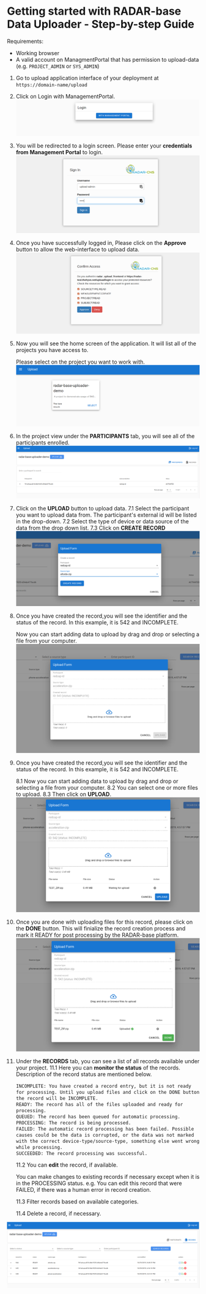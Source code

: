 # Getting started with RADAR-base Data Uploader - Step-by-step Guide

Requirements:
- Working browser
- A valid account on ManagmentPortal that has permission to upload-data (e.g. `PROJECT_ADMIN` or `SYS_ADMIN`)

1. Go to upload application interface of your deployment at `https://domain-name/upload`
2. Click on Login with ManagementPortal.
![login with MP](https://raw.githubusercontent.com/RADAR-base/radar-upload-source-connector/master/docs/assets/Selection_001.png)
3. You will be redirected to a login screen. Please enter your **credentials from Management Portal** to login.
![login using managementportal credentials](https://raw.githubusercontent.com/RADAR-base/radar-upload-source-connector/master/docs/assets/Selection_003.png)
4. Once you have successfully logged in, Please click on the **Approve** button to allow the web-interface to upload data.
![approve frontend](https://raw.githubusercontent.com/RADAR-base/radar-upload-source-connector/master/docs/assets/Selection_004.png)
5. Now you will see the home screen of the application. It will list all of the projects you have access to. 

   Please select on the project you want to work with.
![select project](https://raw.githubusercontent.com/RADAR-base/radar-upload-source-connector/master/docs/assets/Selection_005.png)
6. In the project view under the **PARTICIPANTS** tab, you will see all of the participants enrolled.
![view project](https://raw.githubusercontent.com/RADAR-base/radar-upload-source-connector/master/docs/assets/Selection_006.png)

7. Click on the **UPLOAD** button to upload data.
    7.1 Select the participant you want to upload data from. The participant's external id will be listed in the drop-down. 
    7.2 Select the type of device or data source of the data from the drop down list.
    7.3 Click on **CREATE RECORD**
![create record](https://raw.githubusercontent.com/RADAR-base/radar-upload-source-connector/master/docs/assets/Selection_007.png)
    
8. Once you have created the record,you will see the identifier and the status of the record. In this example, it is 542 and INCOMPLETE.

   Now you can start adding data to upload by drag and drop or selecting a file from your computer.
![add files](https://raw.githubusercontent.com/RADAR-base/radar-upload-source-connector/master/docs/assets/Selection_008.png)
 
9. Once you have created the record,you will see the identifier and the status of the record. In this example, it is 542 and INCOMPLETE.

   8.1 Now you can start adding data to upload by drag and drop or selecting a file from your computer.
   8.2 You can select one or more files to upload.
   8.3 Then click on **UPLOAD**.
![upload files](https://raw.githubusercontent.com/RADAR-base/radar-upload-source-connector/master/docs/assets/Selection_009.png)

10. Once you are done with uploading files for this record, please click on the **DONE** button. This will finialize the record creation process and mark it READY for post processing by the RADAR-base platform.
![mark it done](https://raw.githubusercontent.com/RADAR-base/radar-upload-source-connector/master/docs/assets/Selection_010.png)

11. Under the **RECORDS** tab, you can see a list of all records available under your project.
    11.1 Here you can **monitor the status** of the records. Description of the record status are mentioned below.
    
        INCOMPLETE: You have created a record entry, but it is not ready for processing. Until you upload files and click on the DONE button the record will be INCOMPLETE.
        READY: The record has all of the files uploaded and ready for processing.
        QUEUED: The record has been queued for automatic processing.
        PROCESSING: The record is being processed.
        FAILED: The automatic record processing has been failed. Possible causes could be the data is corrupted, or the data was not marked with the correct device-type/source-type, something else went wrong while processing. 
        SUCCEEDED: The record processing was successful.
    11.2 You can **edit** the record, if available.
    
    You can make changes to existing records if necessary except when it is in the PROCESSING status.
    e.g. You can edit this record that were FAILED, if there was a human error in record creation.
    
    11.3 Filter records based on available categories.
    
    11.4 Delete a record, if necessary. 
     
![record view](https://raw.githubusercontent.com/RADAR-base/radar-upload-source-connector/master/docs/assets/Selection_011.png)
